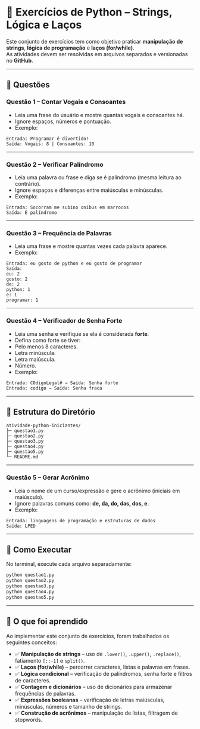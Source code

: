 # 🐍 Exercícios de Python – Strings, Lógica e Laços

Este conjunto de exercícios tem como objetivo praticar **manipulação de strings**, **lógica de programação** e **laços (for/while)**.  
As atividades devem ser resolvidas em arquivos separados e versionadas no **GitHub**.

---

## 📌 Questões

### Questão 1 – Contar Vogais e Consoantes
- Leia uma frase do usuário e mostre quantas vogais e consoantes há.  
- Ignore espaços, números e pontuação.  
- Exemplo:  

```
Entrada: Programar é divertido!
Saída: Vogais: 8 | Consoantes: 10
```

---

### Questão 2 – Verificar Palíndromo
- Leia uma palavra ou frase e diga se é palíndromo (mesma leitura ao contrário).  
- Ignore espaços e diferenças entre maiúsculas e minúsculas.  
- Exemplo:  

```
Entrada: Socorram me subino onibus em marrocos
Saída: É palíndromo
```


---

### Questão 3 – Frequência de Palavras
- Leia uma frase e mostre quantas vezes cada palavra aparece.  
- Exemplo:  
```
Entrada: eu gosto de python e eu gosto de programar
Saída:
eu: 2
gosto: 2
de: 2
python: 1
e: 1
programar: 1
```

---

### Questão 4 – Verificador de Senha Forte
- Leia uma senha e verifique se ela é considerada **forte**.  
- Defina como forte se tiver:
- Pelo menos 8 caracteres.  
- Letra minúscula.  
- Letra maiúscula.  
- Número.  
- Exemplo:  

```
Entrada: C0digoLegal# → Saída: Senha forte
Entrada: codigo → Saída: Senha fraca
```
---

## 📂 Estrutura do Diretório
```
atividade-python-iniciantes/
├─ questao1.py
├─ questao2.py
├─ questao3.py
├─ questao4.py
├─ questao5.py
└─ README.md
```
---

### Questão 5 – Gerar Acrônimo
- Leia o nome de um curso/expressão e gere o acrônimo (iniciais em maiúsculo).  
- Ignore palavras comuns como: **de, da, do, das, dos, e**.  
- Exemplo:  
```
Entrada: linguagens de programação e estruturas de dados
Saída: LPED
```

---

## 🚀 Como Executar

No terminal, execute cada arquivo separadamente:

```bash
python questao1.py
python questao2.py
python questao3.py
python questao4.py
python questao5.py
```

---

## 📖 O que foi aprendido

Ao implementar este conjunto de exercícios, foram trabalhados os seguintes conceitos:

- ✅ **Manipulação de strings** – uso de `.lower()`, `.upper()`, `.replace()`, fatiamento `[::-1]` e `split()`.  
- ✅ **Laços (for/while)** – percorrer caracteres, listas e palavras em frases.  
- ✅ **Lógica condicional** – verificação de palíndromos, senha forte e filtros de caracteres.  
- ✅ **Contagem e dicionários** – uso de dicionários para armazenar frequências de palavras.  
- ✅ **Expressões booleanas** – verificação de letras maiúsculas, minúsculas, números e tamanho de strings.  
- ✅ **Construção de acrônimos** – manipulação de listas, filtragem de stopwords.  
